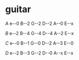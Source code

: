 # guitar

*A*
e--0
B--2
G--2
D--2
A--0
E--x

*B*
e--2
B--4
G--4
D--4
A--2
E--x

*C*
e--0
B--1
G--0
D--2
A--3
E--0

*D*
e--2
B--3
G--2
D--0
A--x
E--x
